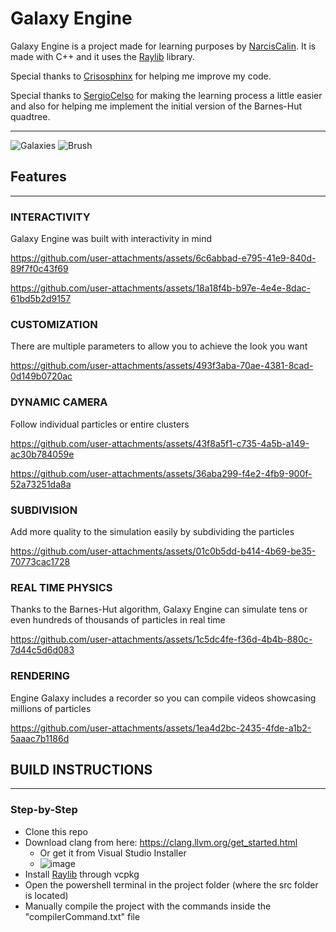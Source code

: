 # Galaxy Engine

Galaxy Engine is a project made for learning purposes by [NarcisCalin](https://github.com/NarcisCalin). It is made with C++ and it uses the [Raylib](https://github.com/raysan5/raylib) library.

Special thanks to [Crisosphinx](https://github.com/crisosphinx) for helping me improve my code.

Special thanks to [SergioCelso](https://github.com/SCelso) for making the learning process a little easier and also for helping me implement the initial version of the Barnes-Hut quadtree.

---
![Galaxies](https://github.com/user-attachments/assets/22eff1f3-288b-49a9-a4ea-0dd19b522ac0)
![Brush](https://github.com/user-attachments/assets/b68eb4cb-9ce4-4dfb-b366-0607598cebcc)

## Features
---
### INTERACTIVITY
Galaxy Engine was built with interactivity in mind

https://github.com/user-attachments/assets/6c6abbad-e795-41e9-840d-89f7f0c43f69

https://github.com/user-attachments/assets/18a18f4b-b97e-4e4e-8dac-61bd5b2d9157

### CUSTOMIZATION
There are multiple parameters to allow you to achieve the look you want


https://github.com/user-attachments/assets/493f3aba-70ae-4381-8cad-0d149b0720ac



### DYNAMIC CAMERA
Follow individual particles or entire clusters



https://github.com/user-attachments/assets/43f8a5f1-c735-4a5b-a149-ac30b784059e


https://github.com/user-attachments/assets/36aba299-f4e2-4fb9-900f-52a73251da8a

### SUBDIVISION
Add more quality to the simulation easily by subdividing the particles



https://github.com/user-attachments/assets/01c0b5dd-b414-4b69-be35-70773cac1728


### REAL TIME PHYSICS
Thanks to the Barnes-Hut algorithm, Galaxy Engine can simulate tens or even hundreds of thousands of particles in real time


https://github.com/user-attachments/assets/1c5dc4fe-f36d-4b4b-880c-7d44c5d6d083



### RENDERING
Engine Galaxy includes a recorder so you can compile videos showcasing millions of particles



https://github.com/user-attachments/assets/1ea4d2bc-2435-4fde-a1b2-5aaac7b1186d




## BUILD INSTRUCTIONS
---

### Step-by-Step
- Clone this repo
- Download clang from here: https://clang.llvm.org/get_started.html
  - Or get it from Visual Studio Installer
  - ![image](https://github.com/user-attachments/assets/b46a0e7d-188e-43a3-bf7e-fb3edced233a)
- Install [Raylib](https://github.com/raysan5/raylib) through vcpkg
- Open the powershell terminal in the project folder (where the src folder is located)
- Manually compile the project with the commands inside the "compilerCommand.txt" file

